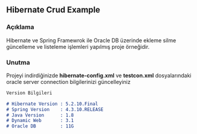 ## Hibernate Crud Example



### Açıklama

Hibernate ve Spring Framewrok ile Oracle DB üzerinde ekleme silme güncelleme ve listeleme işlemleri yapılmış proje örneğidir.

### Unutma
Projeyi indirdiğinizde **hibernate-config.xml** ve **testcon.xml** dosyalarındaki oracle server connection bilgilerinizi güncelleyiniz


```markdown
Version Bilgileri

# Hibernate Version : 5.2.10.Final
# Spring Version    : 4.3.10.RELEASE
# Java Version      : 1.8 
# Dynamic Web       : 3.1
# Oracle DB         : 11G

```

